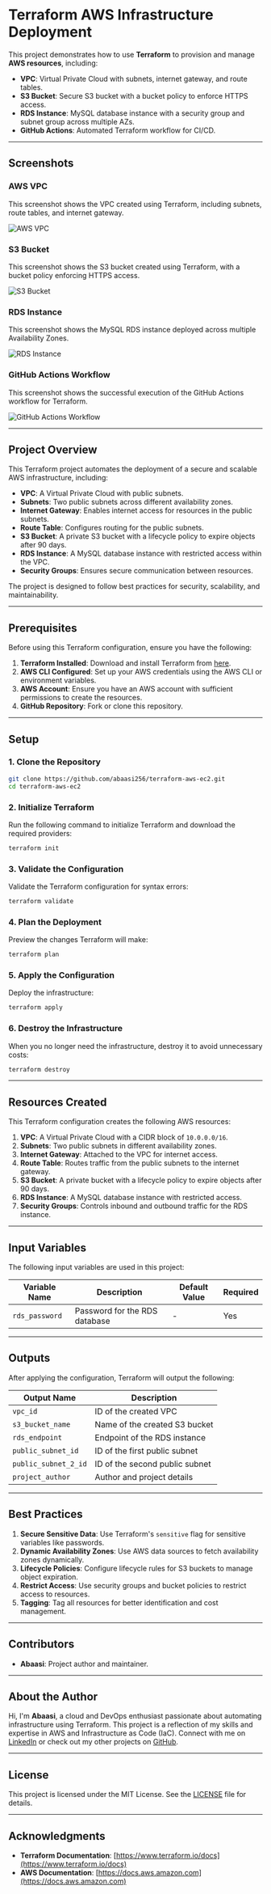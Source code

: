 # Terraform AWS Infrastructure Deployment

This project demonstrates how to use **Terraform** to provision and manage **AWS resources**, including:
- **VPC**: Virtual Private Cloud with subnets, internet gateway, and route tables.
- **S3 Bucket**: Secure S3 bucket with a bucket policy to enforce HTTPS access.
- **RDS Instance**: MySQL database instance with a security group and subnet group across multiple AZs.
- **GitHub Actions**: Automated Terraform workflow for CI/CD.

---

## Screenshots

### AWS VPC
This screenshot shows the VPC created using Terraform, including subnets, route tables, and internet gateway.

![AWS VPC](screenshots/aws-vpc.png)

### S3 Bucket
This screenshot shows the S3 bucket created using Terraform, with a bucket policy enforcing HTTPS access.

![S3 Bucket](screenshots/s3-bucket.png)

### RDS Instance
This screenshot shows the MySQL RDS instance deployed across multiple Availability Zones.

![RDS Instance](screenshots/rds-instance.png)

### GitHub Actions Workflow
This screenshot shows the successful execution of the GitHub Actions workflow for Terraform.

![GitHub Actions Workflow](screenshots/github-actions-workflow.png)

---

## Project Overview
This Terraform project automates the deployment of a secure and scalable AWS infrastructure, including:
- **VPC**: A Virtual Private Cloud with public subnets.
- **Subnets**: Two public subnets across different availability zones.
- **Internet Gateway**: Enables internet access for resources in the public subnets.
- **Route Table**: Configures routing for the public subnets.
- **S3 Bucket**: A private S3 bucket with a lifecycle policy to expire objects after 90 days.
- **RDS Instance**: A MySQL database instance with restricted access within the VPC.
- **Security Groups**: Ensures secure communication between resources.

The project is designed to follow best practices for security, scalability, and maintainability.

---

## Prerequisites
Before using this Terraform configuration, ensure you have the following:
1. **Terraform Installed**: Download and install Terraform from [here](https://www.terraform.io/downloads.html).
2. **AWS CLI Configured**: Set up your AWS credentials using the AWS CLI or environment variables.
3. **AWS Account**: Ensure you have an AWS account with sufficient permissions to create the resources.
4. **GitHub Repository**: Fork or clone this repository.

---

## Setup

### 1. Clone the Repository
```bash
git clone https://github.com/abaasi256/terraform-aws-ec2.git
cd terraform-aws-ec2
```

### 2. Initialize Terraform
Run the following command to initialize Terraform and download the required providers:
```bash
terraform init
```

### 3. Validate the Configuration
Validate the Terraform configuration for syntax errors:
```bash
terraform validate
```

### 4. Plan the Deployment
Preview the changes Terraform will make:
```bash
terraform plan
```

### 5. Apply the Configuration
Deploy the infrastructure:
```bash
terraform apply
```

### 6. Destroy the Infrastructure
When you no longer need the infrastructure, destroy it to avoid unnecessary costs:
```bash
terraform destroy
```

---

## Resources Created
This Terraform configuration creates the following AWS resources:
1. **VPC**: A Virtual Private Cloud with a CIDR block of `10.0.0.0/16`.
2. **Subnets**: Two public subnets in different availability zones.
3. **Internet Gateway**: Attached to the VPC for internet access.
4. **Route Table**: Routes traffic from the public subnets to the internet gateway.
5. **S3 Bucket**: A private bucket with a lifecycle policy to expire objects after 90 days.
6. **RDS Instance**: A MySQL database instance with restricted access.
7. **Security Groups**: Controls inbound and outbound traffic for the RDS instance.

---

## Input Variables
The following input variables are used in this project:

| Variable Name   | Description                          | Default Value | Required |
|-----------------|--------------------------------------|---------------|----------|
| `rds_password`  | Password for the RDS database        | -             | Yes      |

---

## Outputs
After applying the configuration, Terraform will output the following:

| Output Name         | Description                          |
|---------------------|--------------------------------------|
| `vpc_id`            | ID of the created VPC                |
| `s3_bucket_name`    | Name of the created S3 bucket        |
| `rds_endpoint`      | Endpoint of the RDS instance         |
| `public_subnet_id`  | ID of the first public subnet        |
| `public_subnet_2_id`| ID of the second public subnet       |
| `project_author`    | Author and project details           |

---

## Best Practices
1. **Secure Sensitive Data**: Use Terraform's `sensitive` flag for sensitive variables like passwords.
2. **Dynamic Availability Zones**: Use AWS data sources to fetch availability zones dynamically.
3. **Lifecycle Policies**: Configure lifecycle rules for S3 buckets to manage object expiration.
4. **Restrict Access**: Use security groups and bucket policies to restrict access to resources.
5. **Tagging**: Tag all resources for better identification and cost management.

---

## Contributors
- **Abaasi**: Project author and maintainer.

---

## About the Author
Hi, I'm **Abaasi**, a cloud and DevOps enthusiast passionate about automating infrastructure using Terraform. This project is a reflection of my skills and expertise in AWS and Infrastructure as Code (IaC). Connect with me on [LinkedIn](https://www.linkedin.com/in/abaasi-k-b79420340) or check out my other projects on [GitHub](https://github.com/abaasi256).

---

## License
This project is licensed under the MIT License. See the [LICENSE](LICENSE) file for details.

---

## Acknowledgments
- **Terraform Documentation**: [https://www.terraform.io/docs](https://www.terraform.io/docs)
- **AWS Documentation**: [https://docs.aws.amazon.com](https://docs.aws.amazon.com)
```